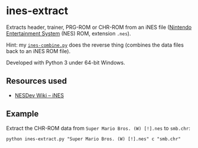 # ines-extract
Extracts header, trainer, PRG-ROM or CHR-ROM from an iNES file ([Nintendo Entertainment System](http://en.wikipedia.org/wiki/Nintendo_Entertainment_System) (NES) ROM, extension `.nes`).

Hint: my [`ines-combine.py`](http://github.com/qalle2/ines-combine/) does the reverse thing (combines the data files back to an iNES ROM file).

Developed with Python 3 under 64-bit Windows.

## Resources used
* [NESDev Wiki – iNES](http://wiki.nesdev.com/w/index.php/INES)

## Example

Extract the CHR-ROM data from `Super Mario Bros. (W) [!].nes` to `smb.chr`:
```
python ines-extract.py "Super Mario Bros. (W) [!].nes" c "smb.chr"
```
